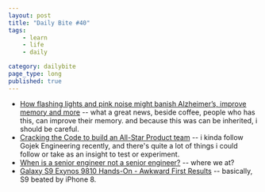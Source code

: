 ```yaml
---
layout: post
title: "Daily Bite #40"
tags: 
    - learn
    - life
    - daily

category: dailybite
page_type: long
published: true
---
```


- [How flashing lights and pink noise might banish Alzheimer’s, improve memory and more](https://www.nature.com/articles/d41586-018-02391-6) -- what a great news, beside coffee, people who has this, can improve their memory. and because this was can be inherited, i should be careful. 
- [Cracking the Code to build an All-Star Product team](https://blog.gojekengineering.com/cracking-the-code-to-build-an-all-star-product-team-8611f659b11c) -- i kinda follow Gojek Engineering recently, and there's quite a lot of things i could follow or take as an insight to test or experiment.
- [When is a senior engineer not a senior engineer?](https://www.mooreds.com/wordpress/archives/2812) -- where we at?
- [Galaxy S9 Exynos 9810 Hands-On - Awkward First Results](https://www.anandtech.com/show/12478/exynos-9810-handson-awkward-first-results) -- basically, S9 beated by iPhone 8.